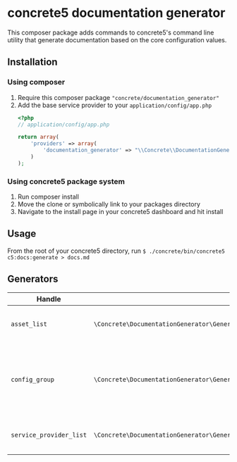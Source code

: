 # concrete5 documentation generator
This composer package adds commands to concrete5's command line utility that
generate documentation based on the core configuration values.

## Installation

### Using composer
1. Require this composer package `"concrete/documentation_generator"`
2. Add the base service provider to your `application/config/app.php`
    ```php
    <?php
    // application/config/app.php

    return array(
        'providers' => array(
            'documentation_generator' => "\\Concrete\\DocumentationGenerator\\ServiceProvider"
        )
    );
    ```

### Using concrete5 package system
1. Run composer install
2. Move the clone or symbolically link to your packages directory
3. Navigate to the install page in your concrete5 dashboard and hit install

## Usage
From the root of your concrete5 directory, run `$ ./concrete/bin/concrete5 c5:docs:generate > docs.md`

## Generators

 Handle | Class | Command | Description
 --- | --- | --- | ---
 `asset_list` | `\Concrete\DocumentationGenerator\Generator\Asset\AssetListGenerator` | c5:docs:asset_list:generate | Generates a list of core assets and asset groups
 `config_group` | `\Concrete\DocumentationGenerator\Generator\ConfigGroup\ConfigGroupListGenerator` | c5:docs:config_group:generate | Generates a list of core configuration groups with a table of the configuration items they contain
 `service_provider_list` | `\Concrete\DocumentationGenerator\Generator\ServiceProvider\ServiceProviderListGenerator` | c5:docs:service_provider_list:generate | Generates a list of core service providers
